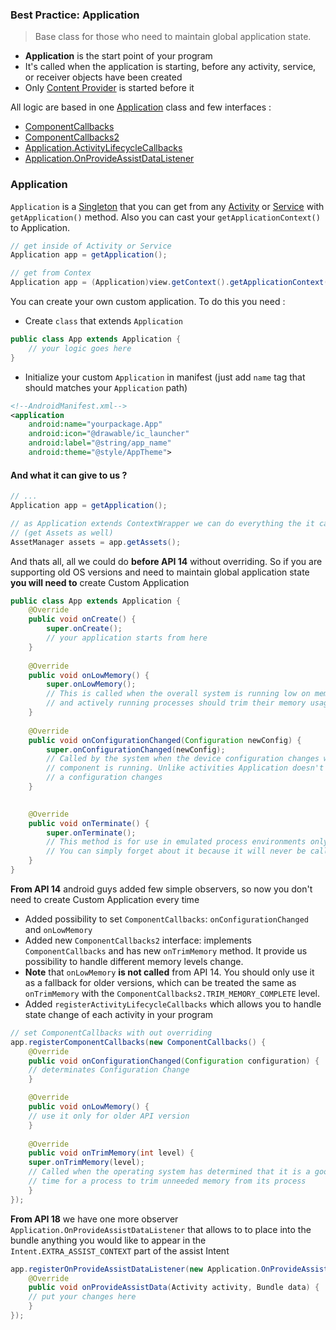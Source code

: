 ### Best Practice: Application

>Base class for those who need to maintain global application state. 

- **Application** is the start point of your program
- It's called when the application is starting, before any activity, service, or receiver objects have been created
- Only [Content Provider][1] is started before it

All logic are based in one [Application][2] class and few interfaces :

- [ComponentCallbacks][3]
- [ComponentCallbacks2][4]
- [Application.ActivityLifecycleCallbacks][5]
- [Application.OnProvideAssistDataListener][6]

### Application

`Application` is a [Singleton][7] that you can get from any [Activity][8] or [Service][9] with `getApplication()` method. Also you can cast your `getApplicationContext()` to Application.

```java
// get inside of Activity or Service
Application app = getApplication();

// get from Contex
Application app = (Application)view.getContext().getApplicationContext();
```

You can create your own custom application. To do this you need :

- Create `class` that extends `Application`

```java
public class App extends Application {
    // your logic goes here
}
```

- Initialize your custom `Application` in manifest (just add `name` tag that should matches your `Application` path)

```xml
<!--AndroidManifest.xml-->
<application
    android:name="yourpackage.App"
    android:icon="@drawable/ic_launcher"
    android:label="@string/app_name"
    android:theme="@style/AppTheme">
```

#### And what it can give to us ?

```java
// ...
Application app = getApplication();

// as Application extends ContextWrapper we can do everything the it can
// (get Assets as well)
AssetManager assets = app.getAssets();
```

And thats all, all we could do **before API 14** without overriding. So if you are supporting old OS versions and need to maintain global application state **you will need to** create Custom Application

```java
public class App extends Application {
    @Override
    public void onCreate() {
        super.onCreate();
        // your application starts from here
    }
    
    @Override
    public void onLowMemory() {
        super.onLowMemory();
        // This is called when the overall system is running low on memory
        // and actively running processes should trim their memory usage
    }
    
    @Override
    public void onConfigurationChanged(Configuration newConfig) {
        super.onConfigurationChanged(newConfig);
        // Called by the system when the device configuration changes while your
        // component is running. Unlike activities Application doesn't restart when
        // a configuration changes
    }

    
    @Override
    public void onTerminate() {
        super.onTerminate();
        // This method is for use in emulated process environments only.
        // You can simply forget about it because it will never be called on real device
    }
}
```


**From API 14** android guys added few simple observers, so now you don't need to create Custom Application every time

- Added possibility to set `ComponentCallbacks`: `onConfigurationChanged` and `onLowMemory`
- Added new `ComponentCallbacks2` interface: implements `ComponentCallbacks` and has new `onTrimMemory` method. It provide us possibility to handle different memory levels change.
- **Note** that `onLowMemory` **is not called** from API 14. You should only use it as a fallback for older versions, which can be treated the same as `onTrimMemory` with the `ComponentCallbacks2.TRIM_MEMORY_COMPLETE` level.
- Added `registerActivityLifecycleCallbacks` which allows you to handle state change of each activity in your program

```java
// set ComponentCallbacks with out overriding
app.registerComponentCallbacks(new ComponentCallbacks() {
    @Override
    public void onConfigurationChanged(Configuration configuration) {
    // determinates Configuration Change
    }

    @Override
    public void onLowMemory() {
    // use it only for older API version 
    }
    
    @Override
    public void onTrimMemory(int level) {
    super.onTrimMemory(level);
    // Called when the operating system has determined that it is a good
    // time for a process to trim unneeded memory from its process
    }
});

```
**From API 18** we have one more observer `Application.OnProvideAssistDataListener` that allows to  to place into the bundle anything you would like to appear in the `Intent.EXTRA_ASSIST_CONTEXT` part of the assist Intent

```java
app.registerOnProvideAssistDataListener(new Application.OnProvideAssistDataListener() {
    @Override
    public void onProvideAssistData(Activity activity, Bundle data) {
    // put your changes here
    }
});
```


  [1]: http://developer.android.com/reference/android/content/ContentProvider.html
  [2]: http://developer.android.com/reference/android/app/Application.html
  [3]: http://developer.android.com/reference/android/content/ComponentCallbacks.html
  [4]: http://developer.android.com/reference/android/content/ComponentCallbacks2.html
  [5]: http://developer.android.com/reference/android/app/Application.ActivityLifecycleCallbacks.html
  [6]: http://developer.android.com/reference/android/app/Application.OnProvideAssistDataListener.html
  [7]: http://www.oodesign.com/singleton-pattern.html
  [8]: http://developer.android.com/reference/android/app/Activity.html
  [9]: http://developer.android.com/reference/android/app/Service.html
